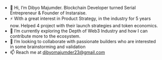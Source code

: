 - 👋 Hi, I’m Dibyo Majumder. Blockchain Developer turned Serial Entrepreneur & Founder of Instaraise.
- ⚡️ With a great interest in Product Strategy, in the industry for 5 years now. Helped 4 project with their launch strategies and token economics.
- 🌱 I’m currently exploring the Depth of Web3 Industry and how I can contribute more to the ecosystem.
- 💞️ I’m looking to collaborate with passionate builders who are interested in some brainstorming and validation 
- 📫 Reach me at dibyomajumder23@gmail.com

<!---
dibyo007dev/dibyo007dev is a ✨ special ✨ repository because its `README.md` (this file) appears on your GitHub profile.
You can click the Preview link to take a look at your changes.
--->
